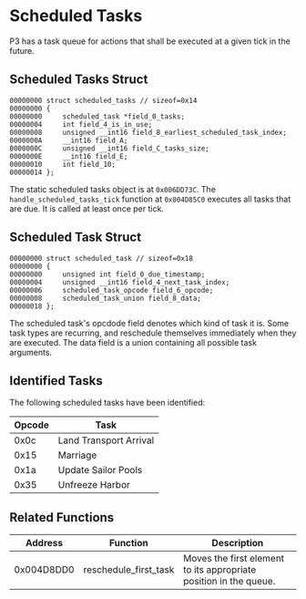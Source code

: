 # Scheduled Tasks
P3 has a task queue for actions that shall be executed at a given tick in the future.

## Scheduled Tasks Struct
```
00000000 struct scheduled_tasks // sizeof=0x14
00000000 {
00000000     scheduled_task *field_0_tasks;
00000004     int field_4_is_in_use;
00000008     unsigned __int16 field_8_earliest_scheduled_task_index;
0000000A     __int16 field_A;
0000000C     unsigned __int16 field_C_tasks_size;
0000000E     __int16 field_E;
00000010     int field_10;
00000014 };
```
The static scheduled tasks object is at `0x006DD73C`.
The `handle_scheduled_tasks_tick` function at `0x004D85C0` executes all tasks that are due.
It is called at least once per tick.

## Scheduled Task Struct
```
00000000 struct scheduled_task // sizeof=0x18
00000000 {
00000000     unsigned int field_0_due_timestamp;
00000004     unsigned __int16 field_4_next_task_index;
00000006     scheduled_task_opcode field_6_opcode;
00000008     scheduled_task_union field_8_data;
00000018 };
```
The scheduled task's opcdode field denotes which kind of task it is.
Some task types are recurring, and reschedule themselves immediately when they are executed.
The data field is a union containing all possible task arguments.

## Identified Tasks
The following scheduled tasks have been identified:

|Opcode|Task|
|-|-|
|0x0c|Land Transport Arrival|
|0x15|Marriage|
|0x1a|Update Sailor Pools|
|0x35|Unfreeze Harbor|

## Related Functions
|Address|Function|Description|
|-|-|-|
|0x004D8DD0|reschedule_first_task|Moves the first element to its appropriate position in the queue.|